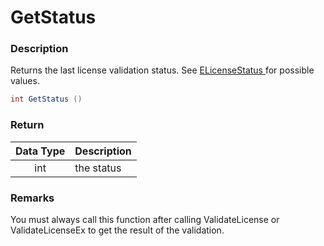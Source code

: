 # GetStatus

### Description

Returns the last license validation status. See [ELicenseStatus ](https://soraco.readme.io/reference/elicensestatus)for possible values.

```csharp
int GetStatus ()
```

### Return

| Data Type | Description |
| :-------: | ----------- |
|    int    | the status  |

### Remarks

You must always call this function after calling ValidateLicense or ValidateLicenseEx to get the result of the validation.
